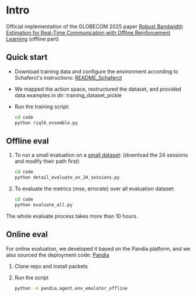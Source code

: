 # Intro
Official implementation of the GLOBECOM 2025 paper [Robust Bandwidth Estimation for Real-Time Communication with Offline Reinforcement Learning](https://arxiv.org/abs/2507.05785) (offline part)

## Quick start
- Download training data and configure the environment according to Schaferct's instructions: [README_Schaferct](https://github.com/jiu2021/RBWE_offline/blob/main/README_Schaferct.md)

- We mapped the action space, restructured the dataset, and provided data examples in dir: training_dataset_pickle

- Run the training script:
    ```bash 
    cd code
    python riql6_ensemble.py

## Offline eval
1. To run a small evaluation on a [small dataset](https://github.com/microsoft/RL4BandwidthEstimationChallenge/tree/main/data): (download the 24 sessions and modify their path first)
        
    ```bash
    cd code
    python detail_evaluate_on_24_sessions.py
    ```
        
2. To evaluate the metrics (mse, errorate) over all evaluation dataset:

    ```bash
    cd code
    python evaluate_all.py
    ```
        
The whole evaluate process takes more than 10 hours.

## Online eval
For online evaluation, we developed it based on the Pandia platform, and we also sourced the deployment code: [Pandia](https://github.com/jiu2021/Pandia)
1. Clone repo and install packets

2. Run the script
    ```bash
    python -m pandia.agent.env_emulator_offline